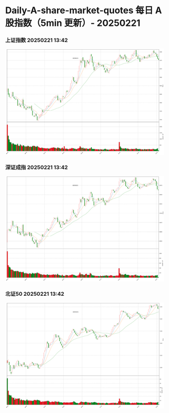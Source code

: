
# Daily-A-share-market-quotes 每日 A 股指数（5min 更新）- 20250221

### 上证指数 20250221 13:42
![](./fig/2025/2/20250221-sh000001.png)

### 深证成指 20250221 13:42
![](./fig/2025/2/20250221-sz399001.png)

### 北证50 20250221 13:42
![](./fig/2025/2/20250221-bj899050.png)

